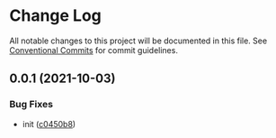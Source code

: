 # Change Log

All notable changes to this project will be documented in this file.
See [Conventional Commits](https://conventionalcommits.org) for commit guidelines.

## 0.0.1 (2021-10-03)


### Bug Fixes

* init ([c0450b8](https://github.com/corlogix/knock/commit/c0450b8351713cba39ac64e448dcb948551b41ee))

